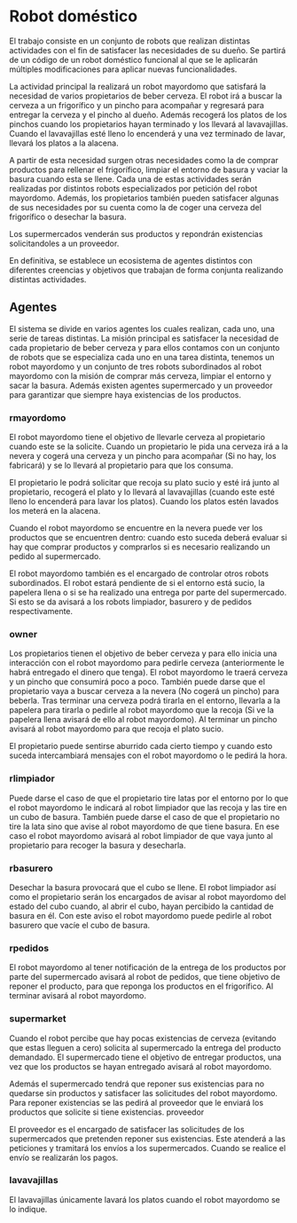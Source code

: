 # Robot doméstico

El trabajo consiste en un conjunto de robots que realizan distintas actividades con el
fin de satisfacer las necesidades de su dueño. Se partirá de un código de un robot
doméstico funcional al que se le aplicarán múltiples modificaciones para aplicar nuevas
funcionalidades.

La actividad principal la realizará un robot mayordomo que satisfará la necesidad de
varios propietarios de beber cerveza. El robot irá a buscar la cerveza a un frigorífico y un
pincho para acompañar y regresará para entregar la cerveza y el pincho al dueño. Además
recogerá los platos de los pinchos cuando los propietarios hayan terminado y los llevará al
lavavajillas. Cuando el lavavajillas esté lleno lo encenderá y una vez terminado de lavar,
llevará los platos a la alacena.

A partir de esta necesidad surgen otras necesidades como la de comprar productos
para rellenar el frigorífico, limpiar el entorno de basura y vaciar la basura cuando esta se
llene. Cada una de estas actividades serán realizadas por distintos robots especializados
por petición del robot mayordomo. Además, los propietarios también pueden satisfacer
algunas de sus necesidades por su cuenta como la de coger una cerveza del frigorífico o
desechar la basura.

Los supermercados venderán sus productos y repondrán existencias solicitandoles a
un proveedor.

En definitiva, se establece un ecosistema de agentes distintos con diferentes
creencias y objetivos que trabajan de forma conjunta realizando distintas actividades.

## Agentes
El sistema se divide en varios agentes los cuales realizan, cada uno, una serie de
tareas distintas. La misión principal es satisfacer la necesidad de cada propietario de beber
cerveza y para ellos contamos con un conjunto de robots que se especializa cada uno en
una tarea distinta, tenemos un robot mayordomo y un conjunto de tres robots subordinados
al robot mayordomo con la misión de comprar más cerveza, limpiar el entorno y sacar la
basura. Además existen agentes supermercado y un proveedor para garantizar que siempre
haya existencias de los productos.

### rmayordomo
El robot mayordomo tiene el objetivo de llevarle cerveza al propietario cuando este se
la solicite. Cuando un propietario le pida una cerveza irá a la nevera y cogerá una cerveza y
un pincho para acompañar (Si no hay, los fabricará) y se lo llevará al propietario para que
los consuma.

El propietario le podrá solicitar que recoja su plato sucio y esté irá junto al propietario,
recogerá el plato y lo llevará al lavavajillas (cuando este esté lleno lo encenderá para lavar
los platos). Cuando los platos estén lavados los meterá en la alacena.

Cuando el robot mayordomo se encuentre en la nevera puede ver los productos que
se encuentren dentro: cuando esto suceda deberá evaluar si hay que comprar productos y
comprarlos si es necesario realizando un pedido al supermercado.

El robot mayordomo también es el encargado de controlar otros robots subordinados.
El robot estará pendiente de si el entorno está sucio, la papelera llena o si se ha realizado
una entrega por parte del supermercado. Si esto se da avisará a los robots limpiador,
basurero y de pedidos respectivamente.

### owner
Los propietarios tienen el objetivo de beber cerveza y para ello inicia una interacción
con el robot mayordomo para pedirle cerveza (anteriormente le habrá entregado el dinero
que tenga). El robot mayordomo le traerá cerveza y un pincho que consumirá poco a poco.
También puede darse que el propietario vaya a buscar cerveza a la nevera (No cogerá un
pincho) para beberla. Tras terminar una cerveza podrá tirarla en el entorno, llevarla a la
papelera para tirarla o pedirle al robot mayordomo que la recoja (Si ve la papelera llena
avisará de ello al robot mayordomo). Al terminar un pincho avisará al robot mayordomo para
que recoja el plato sucio.

El propietario puede sentirse aburrido cada cierto tiempo y cuando esto suceda
intercambiará mensajes con el robot mayordomo o le pedirá la hora.

### rlimpiador
Puede darse el caso de que el propietario tire latas por el entorno por lo que el robot
mayordomo le indicará al robot limpiador que las recoja y las tire en un cubo de basura.
También puede darse el caso de que el propietario no tire la lata sino que avise al robot
mayordomo de que tiene basura. En ese caso el robot mayordomo avisará al robot
limpiador de que vaya junto al propietario para recoger la basura y desecharla.

### rbasurero
Desechar la basura provocará que el cubo se llene. El robot limpiador así como el
propietario serán los encargados de avisar al robot mayordomo del estado del cubo cuando,
al abrir el cubo, hayan percibido la cantidad de basura en él. Con este aviso el robot
mayordomo puede pedirle al robot basurero que vacíe el cubo de basura.

### rpedidos
El robot mayordomo al tener notificación de la entrega de los productos por parte del
supermercado avisará al robot de pedidos, que tiene objetivo de reponer el producto, para
que reponga los productos en el frigorífico. Al terminar avisará al robot mayordomo.

### supermarket

Cuando el robot percibe que hay pocas existencias de cerveza (evitando que estas
lleguen a cero) solicita al supermercado la entrega del producto demandado. El
supermercado tiene el objetivo de entregar productos, una vez que los productos se hayan
entregado avisará al robot mayordomo.

Además el supermercado tendrá que reponer sus existencias para no quedarse sin
productos y satisfacer las solicitudes del robot mayordomo. Para reponer existencias se las
pedirá al proveedor que le enviará los productos que solicite si tiene existencias.
proveedor

El proveedor es el encargado de satisfacer las solicitudes de los supermercados que
pretenden reponer sus existencias. Este atenderá a las peticiones y tramitará los envíos a
los supermercados. Cuando se realice el envío se realizarán los pagos.

### lavavajillas
El lavavajillas únicamente lavará los platos cuando el robot mayordomo se lo indique.
